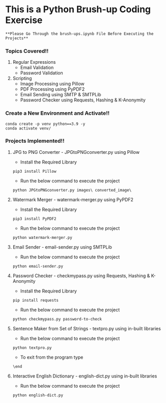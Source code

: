 # This is a Python Brush-up Coding Exercise
```**Please Go Through the brush-ups.ipynb File Before Executing the Projects**```
### Topics Covered!!

1. Regular Expressions
    * Email Validation
    * Password Validation
2. Scripting
    * Image Processing using Pillow
    * PDF Processing using PyPDF2
    * Email Sending using SMTP & SMTPLib
    * Password Checker using Requests, Hashing & K-Anonymity


### Create a New Environment and Activate!!

```
conda create -p venv python==3.9 -y
conda activate venv/
```

### Projects Implemented!!

1. JPG to PNG Converter - JPGtoPNGconverter.py using Pillow
    * Install the Required Library
    ```
    pip3 install Pillow
    ```
    * Run the below command to execute the project
    ```
    python JPGtoPNGconverter.py images\ converted_image\
    ```

2. Watermark Merger - watermark-merger.py using PyPDF2
    * Install the Required Library
    ```
    pip3 install PyPDF2
    ```
    * Run the below command to execute the project
    ```
    python watermark-merger.py
    ```

3. Email Sender - email-sender.py using SMTPLib
    * Run the below command to execute the project
    ```
    python email-sender.py
    ```

4. Password Checker - checkmypass.py using Requests, Hashing & K-Anonymity
    * Install the Required Library
    ```
    pip install requests
    ```
    * Run the below command to execute the project
    ```
    python checkmypass.py password-to-check
    ```

5. Sentence Maker from Set of Strings - textpro.py using in-built libraries
    * Run the below command to execute the project
    ```
    python textpro.py
    ```
    * To exit from the program type 
    ```
    \end
    ```

6. Interactive English Dictionary - english-dict.py using in-built libraries 
    * Run the below command to execute the project
    ```
    python english-dict.py
    ```